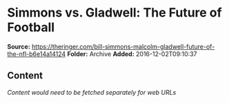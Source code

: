 # Simmons vs. Gladwell: The Future of Football

**Source:** https://theringer.com/bill-simmons-malcolm-gladwell-future-of-the-nfl-b6e14a14124
**Folder:** Archive
**Added:** 2016-12-02T09:10:37




## Content
*Content would need to be fetched separately for web URLs*
